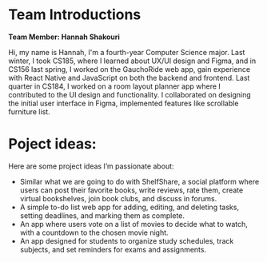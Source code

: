 # Team Introductions

**Team Member: Hannah Shakouri**  

Hi, my name is Hannah, I'm a fourth-year Computer Science major. Last winter, I took CS185, where I learned about UX/UI design and Figma, and in CS156 last spring, I worked on the GauchoRide web app, gain experience with React Native and JavaScript on both the backend and frontend. Last quarter in CS184, I worked on a room layout planner app where I contributed to the UI design and functionality. I collaborated on designing the initial user interface in Figma, implemented features like scrollable furniture list.

# Poject ideas:

Here are some project ideas I’m passionate about:
- Similar what we are going to do with ShelfShare, a social platform where users can post their favorite books, write reviews, rate them, create virtual bookshelves, join book clubs, and discuss in forums.
- A simple to-do list web app for adding, editing, and deleting tasks, setting deadlines, and marking them as complete.
- An app where users vote on a list of movies to decide what to watch, with a countdown to the chosen movie night.
- An app designed for students to organize study schedules, track subjects, and set reminders for exams and assignments.
